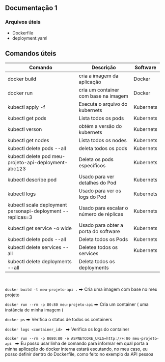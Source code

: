 ## Documentação 1


### Arquivos úteis

* Dockerfile
* deployment.yaml

## Comandos úteis

| Comando | Descrição | Software | 
|-------|--------| -------- |
| docker build| cria a imagem da aplicação| Docker|
| docker run | cria um container com base na imagem| Docker | 
| kubectl apply -f | Executa o arquivo do kubernets| Kubernets|
|kubectl get pods| Lista todos os pods| Kubernets |
|kubectl verson|obtém a versão do kubernets| Kubernets|
|kubectl get nodes| Lista todos os nodes| Kubernets |
|kubectl delete pods --all | deleta todos os pods| Kubernets |
| kubectl delete pod meu-projeto-api-deployment-abc123 |Deleta os pods específicos | Kubernets |
| kubectl describe pod <nome-do-pod> | Usado para ver detalhes do Pod| Kubernets|
|kubectl logs <nome-do-pod> | Usado para ver os logs do Pod| Kubernets |
| kubectl scale deployment personapi-deployment --replicas=3| Usado para escalar o número de réplicas| Kubernets|
|kubectl get service -o wide| Usado para obter a porta do software | Kubernets |
|kubectl delete pods --all | Deleta todos os Pods | Kubernets|
|kubectl delete services --all| Deletea todos os services| Kubernets |
|kubectl delete deployments --all| Deleta todos os deployments|


<br>

`docker build -t meu-projeto-api .` ⮕ Cria uma imagem com base no meu projeto

`docker run --rm -p 80:80 meu-projeto-api` ⮕ Cria um container ( uma instância de minha imagem )

`docker ps` ⮕ Verifica o status de todos os containers


`docker logs <container_id> ` ⮕ Verifica os logs do container


`docker run --rm -p 8080:80 -e ASPNETCORE_URLS=http://+:80 meu-projeto-api
` ⮕ Eu posso usar linha de comando para informar em qual porta a minha aplicação do docker interna estará escutando, no meu caso, eu posso definir dentro do Dockerfile, como feito no exemplo da API pessoa